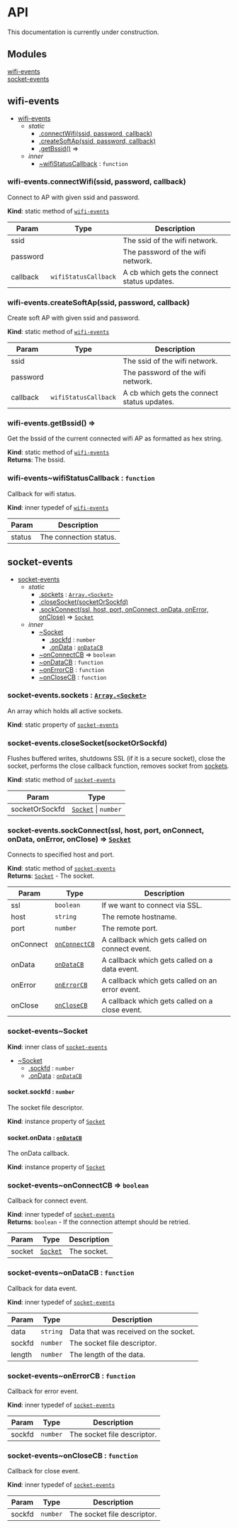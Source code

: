 # API

This documentation is currently under construction.

## Modules

<dl>
<dt><a href="#module_wifi-events">wifi-events</a></dt>
<dd></dd>
<dt><a href="#module_socket-events">socket-events</a></dt>
<dd></dd>
</dl>

<a name="module_wifi-events"></a>

## wifi-events

* [wifi-events](#module_wifi-events)
    * _static_
        * [.connectWifi(ssid, password, callback)](#module_wifi-events.connectWifi)
        * [.createSoftAp(ssid, password, callback)](#module_wifi-events.createSoftAp)
        * [.getBssid()](#module_wifi-events.getBssid) ⇒
    * _inner_
        * [~wifiStatusCallback](#module_wifi-events..wifiStatusCallback) : <code>function</code>

<a name="module_wifi-events.connectWifi"></a>

### wifi-events.connectWifi(ssid, password, callback)
Connect to AP with given ssid and password.

**Kind**: static method of [<code>wifi-events</code>](#module_wifi-events)  

| Param | Type | Description |
| --- | --- | --- |
| ssid |  | The ssid of the wifi network. |
| password |  | The password of the wifi network. |
| callback | <code>wifiStatusCallback</code> | A cb which gets the connect status updates. |

<a name="module_wifi-events.createSoftAp"></a>

### wifi-events.createSoftAp(ssid, password, callback)
Create soft AP with given ssid and password.

**Kind**: static method of [<code>wifi-events</code>](#module_wifi-events)  

| Param | Type | Description |
| --- | --- | --- |
| ssid |  | The ssid of the wifi network. |
| password |  | The password of the wifi network. |
| callback | <code>wifiStatusCallback</code> | A cb which gets the connect status updates. |

<a name="module_wifi-events.getBssid"></a>

### wifi-events.getBssid() ⇒
Get the bssid of the current connected wifi AP as formatted as hex string.

**Kind**: static method of [<code>wifi-events</code>](#module_wifi-events)  
**Returns**: The bssid.  
<a name="module_wifi-events..wifiStatusCallback"></a>

### wifi-events~wifiStatusCallback : <code>function</code>
Callback for wifi status.

**Kind**: inner typedef of [<code>wifi-events</code>](#module_wifi-events)  

| Param | Description |
| --- | --- |
| status | The connection status. |

<a name="module_socket-events"></a>

## socket-events

* [socket-events](#module_socket-events)
    * _static_
        * [.sockets](#module_socket-events.sockets) : [<code>Array.&lt;Socket&gt;</code>](#module_socket-events..Socket)
        * [.closeSocket(socketOrSockfd)](#module_socket-events.closeSocket)
        * [.sockConnect(ssl, host, port, onConnect, onData, onError, onClose)](#module_socket-events.sockConnect) ⇒ [<code>Socket</code>](#module_socket-events..Socket)
    * _inner_
        * [~Socket](#module_socket-events..Socket)
            * [.sockfd](#module_socket-events..Socket+sockfd) : <code>number</code>
            * [.onData](#module_socket-events..Socket+onData) : [<code>onDataCB</code>](#module_socket-events..onDataCB)
        * [~onConnectCB](#module_socket-events..onConnectCB) ⇒ <code>boolean</code>
        * [~onDataCB](#module_socket-events..onDataCB) : <code>function</code>
        * [~onErrorCB](#module_socket-events..onErrorCB) : <code>function</code>
        * [~onCloseCB](#module_socket-events..onCloseCB) : <code>function</code>

<a name="module_socket-events.sockets"></a>

### socket-events.sockets : [<code>Array.&lt;Socket&gt;</code>](#module_socket-events..Socket)
An array which holds all active sockets.

**Kind**: static property of [<code>socket-events</code>](#module_socket-events)  
<a name="module_socket-events.closeSocket"></a>

### socket-events.closeSocket(socketOrSockfd)
Flushes buffered writes, shutdowns SSL (if it is a secure socket), 
close the socket, performs the close callback function, removes
socket from [sockets](#module_socket-events.sockets).

**Kind**: static method of [<code>socket-events</code>](#module_socket-events)  

| Param | Type |
| --- | --- |
| socketOrSockfd | [<code>Socket</code>](#module_socket-events..Socket) \| <code>number</code> | 

<a name="module_socket-events.sockConnect"></a>

### socket-events.sockConnect(ssl, host, port, onConnect, onData, onError, onClose) ⇒ [<code>Socket</code>](#module_socket-events..Socket)
Connects to specified host and port.

**Kind**: static method of [<code>socket-events</code>](#module_socket-events)  
**Returns**: [<code>Socket</code>](#module_socket-events..Socket) - The socket.  

| Param | Type | Description |
| --- | --- | --- |
| ssl | <code>boolean</code> | If we want to connect via SSL. |
| host | <code>string</code> | The remote hostname. |
| port | <code>number</code> | The remote port. |
| onConnect | [<code>onConnectCB</code>](#module_socket-events..onConnectCB) | A callback which gets called on connect event. |
| onData | [<code>onDataCB</code>](#module_socket-events..onDataCB) | A callback which gets called on a data event. |
| onError | [<code>onErrorCB</code>](#module_socket-events..onErrorCB) | A callback which gets called on an error event. |
| onClose | [<code>onCloseCB</code>](#module_socket-events..onCloseCB) | A callback which gets called on a close event. |

<a name="module_socket-events..Socket"></a>

### socket-events~Socket
**Kind**: inner class of [<code>socket-events</code>](#module_socket-events)  

* [~Socket](#module_socket-events..Socket)
    * [.sockfd](#module_socket-events..Socket+sockfd) : <code>number</code>
    * [.onData](#module_socket-events..Socket+onData) : [<code>onDataCB</code>](#module_socket-events..onDataCB)

<a name="module_socket-events..Socket+sockfd"></a>

#### socket.sockfd : <code>number</code>
The socket file descriptor.

**Kind**: instance property of [<code>Socket</code>](#module_socket-events..Socket)  
<a name="module_socket-events..Socket+onData"></a>

#### socket.onData : [<code>onDataCB</code>](#module_socket-events..onDataCB)
The onData callback.

**Kind**: instance property of [<code>Socket</code>](#module_socket-events..Socket)  
<a name="module_socket-events..onConnectCB"></a>

### socket-events~onConnectCB ⇒ <code>boolean</code>
Callback for connect event.

**Kind**: inner typedef of [<code>socket-events</code>](#module_socket-events)  
**Returns**: <code>boolean</code> - If the connection attempt should be retried.  

| Param | Type | Description |
| --- | --- | --- |
| socket | [<code>Socket</code>](#module_socket-events..Socket) | The socket. |

<a name="module_socket-events..onDataCB"></a>

### socket-events~onDataCB : <code>function</code>
Callback for data event.

**Kind**: inner typedef of [<code>socket-events</code>](#module_socket-events)  

| Param | Type | Description |
| --- | --- | --- |
| data | <code>string</code> | Data that was received on the socket. |
| sockfd | <code>number</code> | The socket file descriptor. |
| length | <code>number</code> | The length of the data. |

<a name="module_socket-events..onErrorCB"></a>

### socket-events~onErrorCB : <code>function</code>
Callback for error event.

**Kind**: inner typedef of [<code>socket-events</code>](#module_socket-events)  

| Param | Type | Description |
| --- | --- | --- |
| sockfd | <code>number</code> | The socket file descriptor. |

<a name="module_socket-events..onCloseCB"></a>

### socket-events~onCloseCB : <code>function</code>
Callback for close event.

**Kind**: inner typedef of [<code>socket-events</code>](#module_socket-events)  

| Param | Type | Description |
| --- | --- | --- |
| sockfd | <code>number</code> | The socket file descriptor. |

